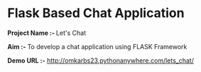 # Flask Based Chat Application

<b> Project Name :- </b> Let's Chat

<b> Aim :- </b>  To develop a chat application using FLASK Framework

<b>Demo URL :-</b> http://omkarbs23.pythonanywhere.com/lets_chat/

 
